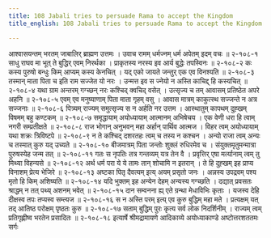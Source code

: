 ```yaml
---
title: 108 Jabali tries to persuade Rama to accept the Kingdom
title_english: 108 Jabali tries to persuade Rama to accept the Kingdom

---
```

<div class="audioEmbed"  caption="श्रीराम-हरिसीताराममूर्ति-घनपाठिभ्यां वचनम्" src="https://archive.org/download/Ramayana-recitation-Sriram-harisItArAmamUrti-Ghanapaati-v2/Kanda_2/Kanda_2_AYK-108-Jabalehe_Rajaneethihi.mp3"></div>
आश्वासयन्तम् भरतम् जाबालिर् ब्राह्मण उत्तमः ।  
उवाच रामम् धर्मज्नम् धर्म अपेतम् इदम् वचः ॥ २-१०८-१  
साधु राघव मा भूत् ते बुद्धिर् एवम् निरर्थका ।  
प्राकृतस्य नरस्य इव आर्य बुद्धेः तपस्विनः ॥ २-१०८-२  
कः कस्य पुरुषो बन्धुः किम् आप्यम् कस्य केनचित् ।  
यद् एको जायते जन्तुर् एक एव विनश्यति ॥ २-१०८-३  
तस्मान् माता पिता च इति राम सज्जेत यो नरः ।  
उन्मत्त इव स ज्नेयो न अस्ति काचिद्द् हि कस्यचित् ॥ २-१०८-४  
यथा ग्राम अन्तरम् गग्च्छन् नरः कश्चिद् क्वचिद् वसेत् ।  
उत्सृज्य च तम् आवासम् प्रतिष्ठेत अपरे अहनि ॥ २-१०८-५  
एवम् एव मनुष्याणाम् पिता माता गृहम् वसु ।  
आवास मात्रम् काकुत्स्थ सज्जन्ते न अत्र सज्जनाः ॥ २-१०८-६  
पित्र्यम् राज्यम् समुत्सृज्य स न अर्हति नर उत्तम ।  
आस्थातुम् कापथम् दुह्खम् विषमम् बहु कण्टकम् ॥ २-१०८-७  
समृद्धायाम् अयोध्यायाम् आत्मानम् अभिषेचय ।  
एक वेणी धरा हि त्वाम् नगरी सम्प्रतीक्षते ॥ २-१०८-८  
राज भोगान् अनुभवन् महा अर्हान् पार्थिव आत्मज ।  
विहर त्वम् अयोध्यायाम् यथा शक्रः त्रिविष्टपे ॥ २-१०८-९  
न ते कश्चिद् दशरतहः त्वम् च तस्य न कश्चन ।  
अन्यो राजा त्वम् अन्यः च तस्मात् कुरु यद् उच्यते ॥ २-१०८-१०  
बीजमात्रम् पिता जन्तोः शुक्लं रुधिरमेव च ।  
संयुक्तमृतुमन्मात्रा पुरुषस्येह जन्म तत् ॥ २-१०८-११  
गतः स नृपतिः तत्र गन्तव्यम् यत्र तेन वै ।  
प्रवृत्तिर् एषा मर्त्यानाम् त्वम् तु मिथ्या विहन्यसे ॥ २-१०८-१२  
अर्थ धर्म परा ये ये तामः तान् शोचामि न इतरान् ।  
ते हि दुह्खम् इह प्राप्य विनाशम् प्रेत्य भेजिरे ॥ २-१०८-१३  
अष्टका पितृ दैवत्यम् इत्य् अयम् प्रसृतो जनः ।  
अन्नस्य उपद्रवम् पश्य मृतो हि किम् अशिष्यति ॥ २-१०८-१४  
यदि भुक्तम् इह अन्येन देहम् अन्यस्य गग्च्छति ।  
दद्यात् प्रवसतः श्राद्धम् न तत् पथ्य् अशनम् भवेत् ॥ २-१०८-१५  
दान सम्वनना ह्य् एते ग्रन्था मेधाविभिः कृताः ।  
यजस्व देहि दीक्षस्व तपः तप्यस्व सम्त्यज ॥ २-१०८-१६  
स न अस्ति परम् इत्य् एव कुरु बुद्धिम् महा मते ।  
प्रत्यक्षम् यत् तद् आतिष्ठ परोक्षम् पृष्ठतः कुरु ॥ २-१०८-१७  
सताम् बुद्धिम् पुरः कृत्य सर्व लोक निदर्शिनीम् ।  
राज्यम् त्वम् प्रतिगृह्णीष्व भरतेन प्रसादितः ॥ २-१०८-१८  
इत्यार्षे श्रीमद्रामायणे आदिकाव्ये अयोध्याकाण्डे अष्टोत्तरशततमः सर्गः